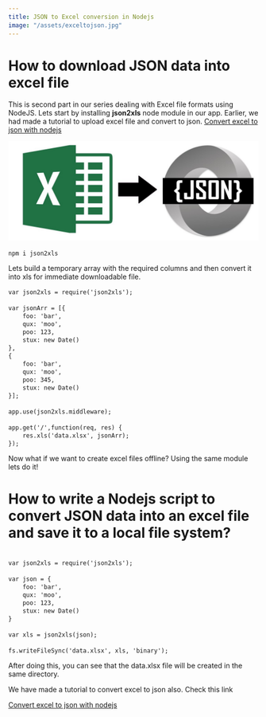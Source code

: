 ```yaml
---
title: JSON to Excel conversion in Nodejs
image: "/assets/exceltojson.jpg"
---
```


# How to download JSON data into excel file

This is second part in our series dealing with Excel file formats using NodeJS. Lets start by installing **json2xls** node module in our app.
Earlier, we had made a tutorial to upload excel file and convert to json.
[Convert excel to json with nodejs](https://griva.in/node.js/2019/12/05/how-to-convert-excel-to-json-with-nodejs)


<img class="width-100" alt="How to convert excel to json" src="/assets/exceltojson.jpg"/>

```
npm i json2xls
```


Lets build a temporary array with the required columns and then convert it into xls for immediate downloadable file.

```
var json2xls = require('json2xls');

var jsonArr = [{
    foo: 'bar',
    qux: 'moo',
    poo: 123,
    stux: new Date()
},
{
    foo: 'bar',
    qux: 'moo',
    poo: 345,
    stux: new Date()
}];

app.use(json2xls.middleware);

app.get('/',function(req, res) {
    res.xls('data.xlsx', jsonArr);
});
```

Now what if we want to create excel files offline? Using the same module lets do it!


# How to write a Nodejs script to convert JSON data into an excel file and save it to a local file system?
```

var json2xls = require('json2xls');

var json = {
    foo: 'bar',
    qux: 'moo',
    poo: 123,
    stux: new Date()
}

var xls = json2xls(json);

fs.writeFileSync('data.xlsx', xls, 'binary');
```

After doing this, you can see that the data.xlsx file will be created in the same directory.

We have made a tutorial to convert excel to json also. Check this link

[Convert excel to json with nodejs](https://griva.in/node.js/2019/12/05/how-to-convert-excel-to-json-with-nodejs)